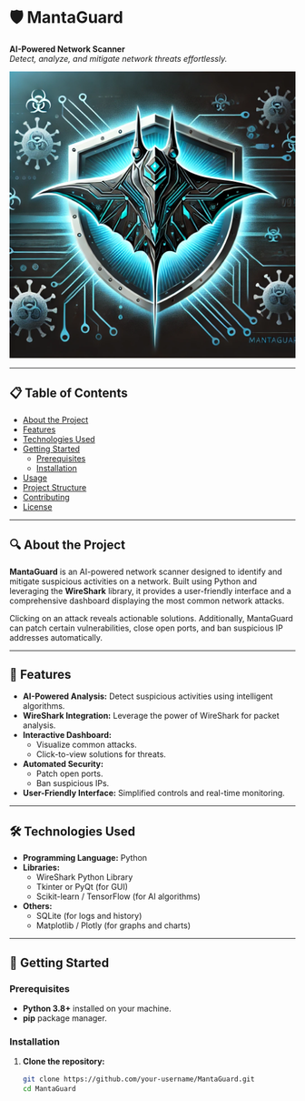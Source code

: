 # 🛡️ MantaGuard
**AI-Powered Network Scanner**  
*Detect, analyze, and mitigate network threats effortlessly.*

![MantaGuard Logo](MantaGuard_Logo.webp) <!-- Replace with your image path -->

---

## 📋 Table of Contents
- [About the Project](#about-the-project)
- [Features](#features)
- [Technologies Used](#technologies-used)
- [Getting Started](#getting-started)
  - [Prerequisites](#prerequisites)
  - [Installation](#installation)
- [Usage](#usage)
- [Project Structure](#project-structure)
- [Contributing](#contributing)
- [License](#license)

---

## 🔍 About the Project
**MantaGuard** is an AI-powered network scanner designed to identify and mitigate suspicious activities on a network. Built using Python and leveraging the **WireShark** library, it provides a user-friendly interface and a comprehensive dashboard displaying the most common network attacks.  

Clicking on an attack reveals actionable solutions. Additionally, MantaGuard can patch certain vulnerabilities, close open ports, and ban suspicious IP addresses automatically.

---

## 🚀 Features
- **AI-Powered Analysis:** Detect suspicious activities using intelligent algorithms.
- **WireShark Integration:** Leverage the power of WireShark for packet analysis.
- **Interactive Dashboard:**  
  - Visualize common attacks.
  - Click-to-view solutions for threats.
- **Automated Security:**  
  - Patch open ports.
  - Ban suspicious IPs.
- **User-Friendly Interface:** Simplified controls and real-time monitoring.

---

## 🛠️ Technologies Used
- **Programming Language:** Python
- **Libraries:**  
  - WireShark Python Library
  - Tkinter or PyQt (for GUI)
  - Scikit-learn / TensorFlow (for AI algorithms)
- **Others:**  
  - SQLite (for logs and history)
  - Matplotlib / Plotly (for graphs and charts)

---

## 🏁 Getting Started

### Prerequisites
- **Python 3.8+** installed on your machine.
- **pip** package manager.

### Installation
1. **Clone the repository:**
   ```bash
   git clone https://github.com/your-username/MantaGuard.git
   cd MantaGuard
